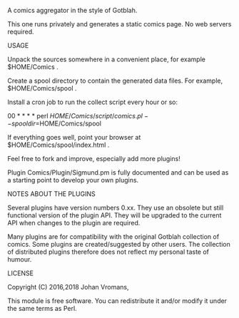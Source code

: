 A comics aggregator in the style of Gotblah.

This one runs privately and generates a static comics page.
No web servers required.

USAGE

Unpack the sources somewhere in a convenient place, for example
$HOME/Comics .

Create a spool directory to contain the generated data files.
For example, $HOME/Comics/spool .

Install a cron job to run the collect script every hour or so:

00 * * * *  perl $HOME/Comics/script/comics.pl --spooldir=$HOME/Comics/spool

If everything goes well, point your browser at
$HOME/Comics/spool/index.html .

Feel free to fork and improve, especially add more plugins!

Plugin Comics/Plugin/Sigmund.pm is fully documented and can be used as
a starting point to develop your own plugins.

NOTES ABOUT THE PLUGINS

Several plugins have version numbers 0.xx. They use an obsolete but
still functional version of the plugin API. They will be upgraded to
the current API when changes to the plugin are required.

Many plugins are for compatibility with the original Gotblah
collection of comics. Some plugins are created/suggested by other
users. The collection of distributed plugins therefore does not
reflect my personal taste of humour.

LICENSE

Copyright (C) 2016,2018 Johan Vromans,

This module is free software. You can redistribute it and/or modify it
under the same terms as Perl.
